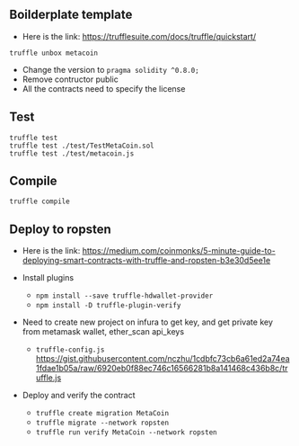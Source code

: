 ## Boilderplate template
- Here is the link: https://trufflesuite.com/docs/truffle/quickstart/
```
truffle unbox metacoin
```
- Change the version to `pragma solidity ^0.8.0;`
- Remove contructor public
- All the contracts need to specify the license


## Test
```
truffle test
truffle test ./test/TestMetaCoin.sol
truffle test ./test/metacoin.js
```

## Compile
```
truffle compile
```

## Deploy to ropsten 
- Here is the link: https://medium.com/coinmonks/5-minute-guide-to-deploying-smart-contracts-with-truffle-and-ropsten-b3e30d5ee1e

- Install plugins
  - `npm install --save truffle-hdwallet-provider`
  - `npm install -D truffle-plugin-verify`

- Need to create new project on infura to get key, and get private key from metamask wallet, ether_scan api_keys
  - `truffle-config.js` https://gist.githubusercontent.com/nczhu/1cdbfc73cb6a61ed2a74ea1fdae1b05a/raw/6920eb0f88ec746c16566281b8a141468c436b8c/truffle.js

- Deploy and verify the contract
  - `truffle create migration MetaCoin`
  - `truffle migrate --network ropsten`
  - `truffle run verify MetaCoin --network ropsten`
